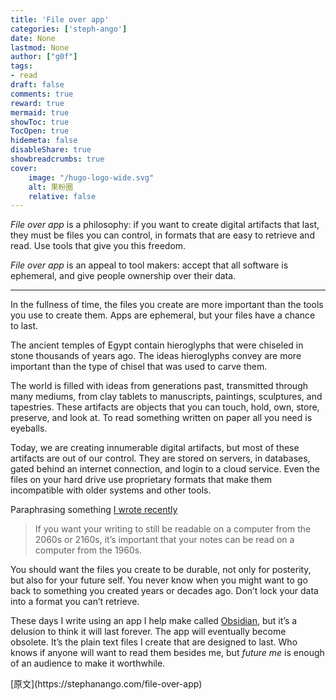 ```yaml
---
title: 'File over app'
categories: ['steph-ango']
date: None
lastmod: None
author: ["g0f"]
tags:
- read
draft: false 
comments: true
reward: true 
mermaid: true 
showToc: true 
TocOpen: true 
hidemeta: false 
disableShare: true 
showbreadcrumbs: true 
cover:
    image: "/hugo-logo-wide.svg"
    alt: 果粉圈
    relative: false
---
```


<div>

<p><em>File over app</em> is a philosophy: if you want to create digital artifacts that last, they must be files you can control, in formats that are easy to retrieve and read. Use tools that give you this freedom.</p>
<p><em>File over app</em> is an appeal to tool makers: accept that all software is ephemeral, and give people ownership over their data.</p>
<hr/>
<p>In the fullness of time, the files you create are more important than the tools you use to create them. Apps are ephemeral, but your files have a chance to last.</p>
<p>The ancient temples of Egypt contain hieroglyphs that were chiseled in stone thousands of years ago. The ideas hieroglyphs convey are more important than the type of chisel that was used to carve them.</p>
<p>The world is filled with ideas from generations past, transmitted through many mediums, from clay tablets to manuscripts, paintings, sculptures, and tapestries. These artifacts are objects that you can touch, hold, own, store, preserve, and look at. To read something written on paper all you need is eyeballs.</p>
<p>Today, we are creating innumerable digital artifacts, but most of these artifacts are out of our control. They are stored on servers, in databases, gated behind an internet connection, and login to a cloud service. Even the files on your hard drive use proprietary formats that make them incompatible with older systems and other tools.</p>
<p>Paraphrasing something <a href="https://obsidian.md/blog/new-obsidian-icon/" target="_blank">I wrote recently</a></p>
<blockquote>
<p>If you want your writing to still be readable on a computer from the 2060s or 2160s, it’s important that your notes can be read on a computer from the 1960s.</p>
</blockquote>
<p>You should want the files you create to be durable, not only for posterity, but also for your future self. You never know when you might want to go back to something you created years or decades ago. Don’t lock your data into a format you can’t retrieve.</p>
<p>These days I write using an app I help make called <a class="internal-link" href="https://stephanango.com/obsidian">Obsidian</a>, but it’s a delusion to think it will last forever. The app will eventually become obsolete. It’s the plain text files I create that are designed to last. Who knows if anyone will want to read them besides me, but <em>future me</em> is enough of an audience to make it worthwhile.</p>

</div>

<div>
[原文](https://stephanango.com/file-over-app)
</div>

